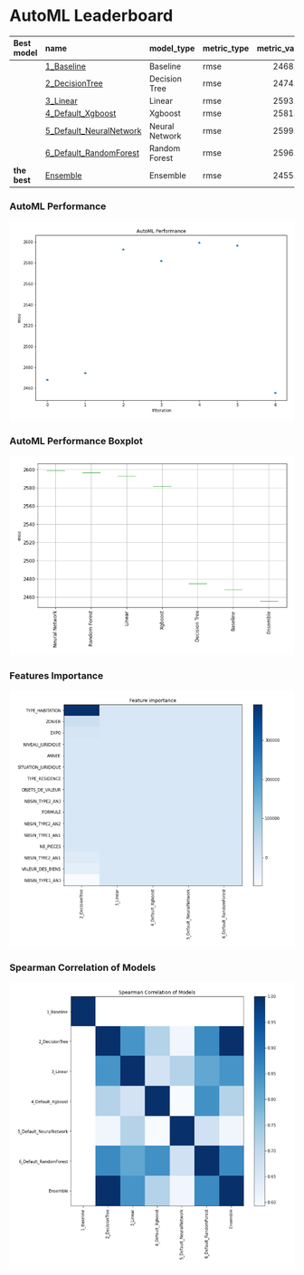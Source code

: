 # AutoML Leaderboard

| Best model   | name                                                         | model_type     | metric_type   |   metric_value |   train_time |
|:-------------|:-------------------------------------------------------------|:---------------|:--------------|---------------:|-------------:|
|              | [1_Baseline](1_Baseline/README.md)                           | Baseline       | rmse          |        2468.12 |         0.64 |
|              | [2_DecisionTree](2_DecisionTree/README.md)                   | Decision Tree  | rmse          |        2474.66 |         2.79 |
|              | [3_Linear](3_Linear/README.md)                               | Linear         | rmse          |        2593.04 |         1.84 |
|              | [4_Default_Xgboost](4_Default_Xgboost/README.md)             | Xgboost        | rmse          |        2581.73 |         4.98 |
|              | [5_Default_NeuralNetwork](5_Default_NeuralNetwork/README.md) | Neural Network | rmse          |        2599.37 |         0.8  |
|              | [6_Default_RandomForest](6_Default_RandomForest/README.md)   | Random Forest  | rmse          |        2596.76 |         2.73 |
| **the best** | [Ensemble](Ensemble/README.md)                               | Ensemble       | rmse          |        2455.62 |         0.17 |

### AutoML Performance
![AutoML Performance](ldb_performance.png)

### AutoML Performance Boxplot
![AutoML Performance Boxplot](ldb_performance_boxplot.png)

### Features Importance
![features importance across models](features_heatmap.png)



### Spearman Correlation of Models
![models spearman correlation](correlation_heatmap.png)

